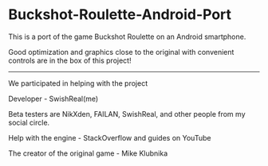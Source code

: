 # Buckshot-Roulette-Android-Port
This is a port of the game Buckshot Roulette on an Android smartphone.

Good optimization and graphics close to the original with convenient controls are in the box of this project!

-   -   -

We participated in helping with the project


Developer - SwishReal(me)

Beta testers are NikXden, FAILAN, SwishReal, and other people from my social circle.

Help with the engine - StackOverflow and guides on YouTube

The creator of the original game - Mike Klubnika
